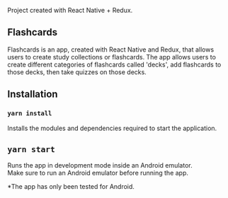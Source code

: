 Project created with React Native + Redux.

## Flashcards

Flashcards is an app, created with React Native and Redux, that allows users to create study collections or flashcards. The app allows users to create different categories of flashcards called 'decks', add flashcards to those decks, then take quizzes on those decks.

## Installation

### `yarn install`
Installs the modules and dependencies required to start the application.

## `yarn start`
Runs the app in development mode inside an Android emulator.<br>
Make sure to run an Android emulator before running the app.

*The app has only been tested for Android.




